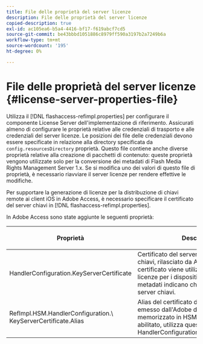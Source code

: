```yaml
---
title: File delle proprietà del server licenze
description: File delle proprietà del server licenze
copied-description: true
exl-id: ac105ea6-b5a4-4416-bf17-f619abcf7cd5
source-git-commit: be43bbbd1051886c8979ff590a3197b2a7249b6a
workflow-type: tm+mt
source-wordcount: '195'
ht-degree: 0%

---
```


# File delle proprietà del server licenze {#license-server-properties-file}

Utilizza il [!DNL flashaccess-refimpl.properties] per configurare il componente License Server dell&#39;implementazione di riferimento. Assicurati almeno di configurare le proprietà relative alle credenziali di trasporto e alle credenziali del server licenze. Le posizioni dei file delle credenziali devono essere specificate in relazione alla directory specificata da `config.resourcesDirectory` proprietà. Questo file contiene anche diverse proprietà relative alla creazione di pacchetti di contenuto: queste proprietà vengono utilizzate solo per la conversione dei metadati di Flash Media Rights Management Server 1.x. Se si modifica uno dei valori di questo file di proprietà, è necessario riavviare il server licenze per rendere effettive le modifiche.

Per supportare la generazione di licenze per la distribuzione di chiavi remote ai client iOS in Adobe Access, è necessario specificare il certificato del server chiavi in [!DNL flashaccess-refimpl.properties].

In Adobe Access sono state aggiunte le seguenti proprietà:

<table frame="all" colsep="1" rowsep="1" class="+ topic/table adobe-d/table " id="table_xz2_lwy_n4"> 
 <thead class="- topic/thead "> 
  <tr rowsep="1" class="- topic/row "> 
   <th colname="1" class="- topic/entry entry"> <p class="- topic/p ">Proprietà </p> </th> 
   <th colname="2" class="- topic/entry entry"> <p class="- topic/p ">Descrizione </p> </th> 
  </tr> 
 </thead>
 <tbody class="- topic/tbody "> 
  <tr rowsep="1" class="- topic/row "> 
   <td colname="1" class="- topic/entry "><span class="codeph"> HandlerConfiguration.KeyServerCertificate</span> </td> 
   <td colname="2" class="- topic/entry "> Certificato del server licenze del server chiavi, rilasciato da Adobe. Questo certificato viene utilizzato per generare licenze per i dispositivi iOS, quando i metadati indicano che è necessario un server chiavi. </td> 
  </tr> 
  <tr rowsep="0" class="- topic/row "> 
   <td colname="1" class="- topic/entry "><span class="codeph"> RefImpl.HSM.HandlerConfiguration.\ KeyServerCertificate.Alias</span> </td> 
   <td colname="2" class="- topic/entry ">Alias del certificato del server licenze emesso dall'Adobe del server chiavi memorizzato in HSM. Quando HSM è abilitato, utilizza questa proprietà invece di <span class="codeph"> HandlerConfiguration.KeyServerCertificate</span>. </td> 
  </tr> 
 </tbody> 
</table>
